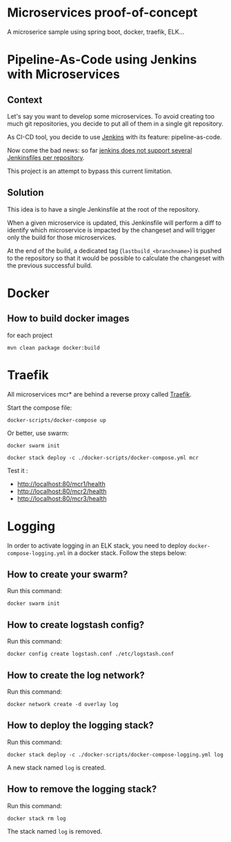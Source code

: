 # Microservices proof-of-concept

A microserice sample using spring boot, docker, traefik, ELK...

# Pipeline-As-Code using Jenkins with Microservices

## Context
Let's say you want to develop some microservices.
To avoid creating too much git repositories, you decide to put all of them in a single git repository.

As CI-CD tool, you decide to use [Jenkins](https://jenkins.io/) with its feature: pipeline-as-code.

Now come the bad news: so far [jenkins does not support several Jenkinsfiles per repository](https://issues.jenkins-ci.org/browse/JENKINS-43749).

This project is an attempt to bypass this current limitation.

## Solution
This idea is to have a single Jenkinsfile at the root of the repository.

When a given microservice is updated, this Jenkinsfile will perform a diff to identify
which microservice is impacted by the changeset and will trigger only the build for those microservices.

At the end of the build, a dedicated tag (`lastbuild_<branchname>`) is pushed to the repository so that it would be possible to
calculate the changeset with the previous successful build.


# Docker
## How to build docker images
for each project

`mvn clean package docker:build` 

# Traefik
All microservices mcr* are behind a reverse proxy called [Traefik](https://docs.traefik.io/).

Start the compose file:

`docker-scripts/docker-compose up`

Or better, use swarm:

`docker swarm init`

`docker stack deploy -c ./docker-scripts/docker-compose.yml mcr`

Test it :
- [http://localhost:80/mcr1/health](http://localhost:80/mcr1/health)
- [http://localhost:80/mcr2/health](http://localhost:80/mcr2/health)
- [http://localhost:80/mcr3/health](http://localhost:80/mcr3/health)

# Logging
In order to activate logging in an ELK stack, you need to deploy `docker-compose-logging.yml` in a docker stack.
Follow the steps below:

## How to create your swarm?
Run this command: 

`docker swarm init`

## How to create logstash config?
Run this command: 

`docker config create logstash.conf ./etc/logstash.conf`

## How to create the log network?
Run this command: 

`docker network create -d overlay log`

## How to deploy the logging stack?
Run this command: 

`docker stack deploy -c ./docker-scripts/docker-compose-logging.yml log`

A new stack named `log` is created.

## How to remove the logging stack?
Run this command: 

`docker stack rm log`

The stack named `log` is removed.

